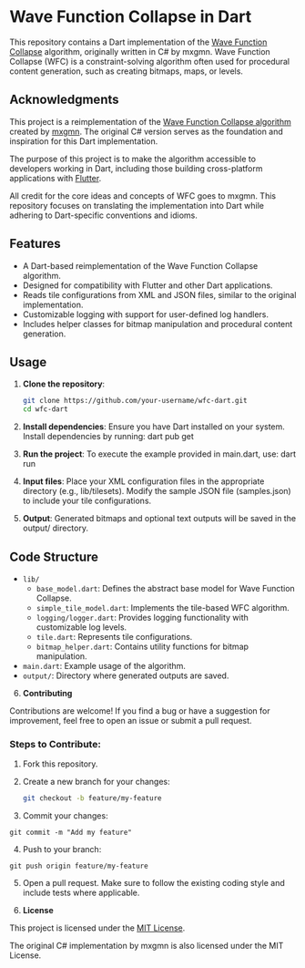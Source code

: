 # Wave Function Collapse in Dart

This repository contains a Dart implementation of the [Wave Function Collapse](https://github.com/mxgmn/WaveFunctionCollapse) algorithm, originally written in C# by mxgmn. Wave Function Collapse (WFC) is a constraint-solving algorithm often used for procedural content generation, such as creating bitmaps, maps, or levels.

## Acknowledgments

This project is a reimplementation of the [Wave Function Collapse algorithm](https://github.com/mxgmn/WaveFunctionCollapse) created by [mxgmn](https://github.com/mxgmn). The original C# version serves as the foundation and inspiration for this Dart implementation.

The purpose of this project is to make the algorithm accessible to developers working in Dart, including those building cross-platform applications with [Flutter](https://flutter.dev/).

All credit for the core ideas and concepts of WFC goes to mxgmn. This repository focuses on translating the implementation into Dart while adhering to Dart-specific conventions and idioms.

## Features

- A Dart-based reimplementation of the Wave Function Collapse algorithm.
- Designed for compatibility with Flutter and other Dart applications.
- Reads tile configurations from XML and JSON files, similar to the original implementation.
- Customizable logging with support for user-defined log handlers.
- Includes helper classes for bitmap manipulation and procedural content generation.

## Usage

1. **Clone the repository**:

   ```bash
   git clone https://github.com/your-username/wfc-dart.git
   cd wfc-dart

   ```

2. **Install dependencies**:
   Ensure you have Dart installed on your system. Install dependencies by running:
   dart pub get

3. **Run the project**:
   To execute the example provided in main.dart, use:
   dart run

4. **Input files**:
   Place your XML configuration files in the appropriate directory (e.g., lib/tilesets).
   Modify the sample JSON file (samples.json) to include your tile configurations.

5. **Output**:
   Generated bitmaps and optional text outputs will be saved in the output/ directory.

## Code Structure

- `lib/`
  - `base_model.dart`: Defines the abstract base model for Wave Function Collapse.
  - `simple_tile_model.dart`: Implements the tile-based WFC algorithm.
  - `logging/logger.dart`: Provides logging functionality with customizable log levels.
  - `tile.dart`: Represents tile configurations.
  - `bitmap_helper.dart`: Contains utility functions for bitmap manipulation.
- `main.dart`: Example usage of the algorithm.
- `output/`: Directory where generated outputs are saved.

6. **Contributing**

Contributions are welcome! If you find a bug or have a suggestion for improvement, feel free to open an issue or submit a pull request.

### Steps to Contribute:

1. Fork this repository.
2. Create a new branch for your changes:

   ```bash
   git checkout -b feature/my-feature
   ```

3. Commit your changes:

```
git commit -m "Add my feature"
```

4. Push to your branch:

```
git push origin feature/my-feature
```

5. Open a pull request.
   Make sure to follow the existing coding style and include tests where applicable.

6. **License**

This project is licensed under the [MIT License](https://opensource.org/licenses/MIT).

The original C# implementation by mxgmn is also licensed under the MIT License.
